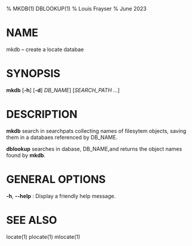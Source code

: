 % MKDB(1) DBLOOKUP(1)
% Louis Frayser
% June 2023

# NAME

mkdb – create a locate databae

# SYNOPSIS

**mkdb** [**-h**] [**-d**] *DB_NAME*] [*SEARCH_PATH* ...]

# DESCRIPTION

**mkdb** search in searchpats collecting names of filesytem objects, saving them in a databaes referenced by DB_NAME.

**dblookup** searches in dabase, DB_NAME,and returns the object names found by **mkdb**.

# GENERAL OPTIONS

**-h**, **--help**
:   Display a friendly help message.

# SEE ALSO
locate(1) plocate(1) mlocate(1)

